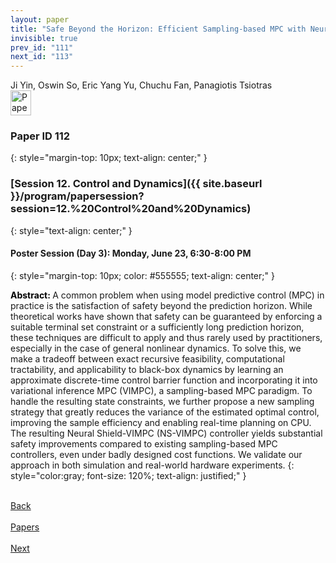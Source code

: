 ```yaml
---
layout: paper
title: "Safe Beyond the Horizon: Efficient Sampling-based MPC with Neural Control Barrier Functions"
invisible: true
prev_id: "111"
next_id: "113"
---
```

<div class="paper-authors">
  <div class="paper-author-box">
    <div class="paper-author-name">Ji Yin, Oswin So, Eric Yang Yu, Chuchu Fan, Panagiotis Tsiotras</div>
    <div class="paper-author-uni"></div>
  </div>
</div>

<div class="paper-pdf">
  <div>
    <a href="https://www.roboticsproceedings.org/rss21/p112.pdf" title="Download PDF" target="_blank">
      <img src="{{ site.baseurl }}/images/paper_link_cardinal_red.png" alt="Paper PDF" width="33" height="40" />
    </a>
  </div>
</div>

### Paper ID 112
{: style="margin-top: 10px; text-align: center;" }

### [Session 12. Control and Dynamics]({{ site.baseurl }}/program/papersession?session=12.%20Control%20and%20Dynamics)
{: style="text-align: center;" }

#### Poster Session (Day 3): Monday, June 23, 6:30-8:00 PM
{: style="margin-top: 10px; color: #555555; text-align: center;" }

<b style="color: black;">Abstract: </b>A common problem when using model predictive control (MPC) in practice is the satisfaction of safety beyond the prediction horizon. While theoretical works have shown that safety can be guaranteed by enforcing a suitable terminal set constraint or a sufficiently long prediction horizon, these techniques are difficult to apply and thus rarely used by practitioners, especially in the case of general nonlinear dynamics. To solve this, we make a tradeoff between exact recursive feasibility, computational tractability, and applicability to black-box dynamics by learning an approximate discrete-time control barrier function and incorporating it into variational inference MPC (VIMPC), a sampling-based MPC paradigm. To handle the resulting state constraints, we further propose a new sampling strategy that greatly reduces the variance of the estimated optimal control, improving the sample efficiency and enabling real-time planning on CPU. The resulting Neural Shield-VIMPC (NS-VIMPC) controller yields substantial safety improvements compared to existing sampling-based MPC controllers, even under badly designed cost functions. We validate our approach in both simulation and real-world hardware experiments.
{: style="color:gray; font-size: 120%; text-align: justified;" }

<div class="paper-menu">
  <div class="paper-menu-inner">
    <a href="{{ site.baseurl }}/program/papers/111/" title="Previous Paper">
            <div class="paper-menu-icon">
                <i class="fa fa-chevron-left"></i><br>
                <span class="paper-menu-label">Back</span>
            </div>
        </a>
    <a href="{{ site.baseurl }}/program/papers" title="All Papers">
      <div class="paper-menu-icon">
        <i class="fa fa-list"></i><br>
        <span class="paper-menu-label">Papers</span>
      </div>
    </a>
    <a href="{{ site.baseurl }}/program/papers/113/" title="Next Paper">
            <div class="paper-menu-icon">
                <i class="fa fa-chevron-right"></i><br>
                <span class="paper-menu-label">Next</span>
            </div>
        </a>
  </div>
</div>
